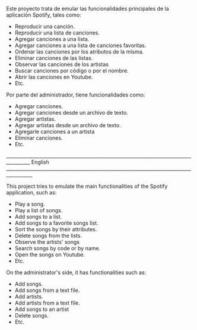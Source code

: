 Este proyecto trata de emular las funcionalidades principales de la aplicación Spotify, tales como:
-	Reproducir una canción.
-	Reproducir una lista de canciones.
-	Agregar canciones a una lista.
-	Agregar canciones a una lista de canciones favoritas.
-	Ordenar las canciones por los atributos de la misma.
-	Eliminar canciones de las listas.
-	Observar las canciones de los artistas
-	Buscar canciones por código o por el nombre.
-	Abrir las canciones en Youtube.
-	Etc.

Por parte del administrador, tiene funcionalidades como:
-	Agregar canciones.
-	Agregar canciones desde un archivo de texto.
-	Agregar artistas.
-	Agregar artistas desde un archivo de texto.
-	Agregarle canciones a un artista
-	Eliminar canciones.
-	Etc.

________________________________________________________________________________________ English _________________________________________________________________________________________

This project tries to emulate the main functionalities of the Spotify application, such as:
- Play a song.
- Play a list of songs.
- Add songs to a list.
- Add songs to a favorite songs list.
- Sort the songs by their attributes.
- Delete songs from the lists.
- Observe the artists' songs
- Search songs by code or by name.
- Open the songs on Youtube.
-	Etc.

On the administrator's side, it has functionalities such as:
- Add songs.
- Add songs from a text file.
- Add artists.
- Add artists from a text file.
- Add songs to an artist
- Delete songs.
-	Etc.
